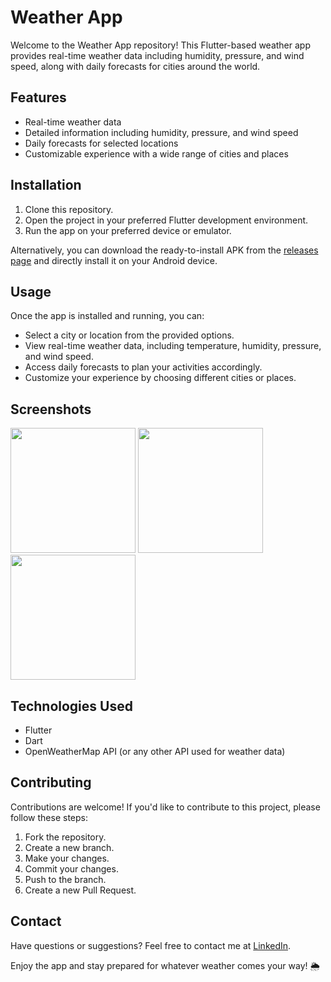 # Weather App

Welcome to the Weather App repository! This Flutter-based weather app provides real-time weather data including humidity, pressure, and wind speed, along with daily forecasts for cities around the world.

## Features

- Real-time weather data
- Detailed information including humidity, pressure, and wind speed
- Daily forecasts for selected locations
- Customizable experience with a wide range of cities and places

## Installation

1. Clone this repository.
2. Open the project in your preferred Flutter development environment.
3. Run the app on your preferred device or emulator.

Alternatively, you can download the ready-to-install APK from the [releases page](https://github.com/hardpatel10/Weather-App/releases/tag/V1.0.0) and directly install it on your Android device.

## Usage

Once the app is installed and running, you can:

- Select a city or location from the provided options.
- View real-time weather data, including temperature, humidity, pressure, and wind speed.
- Access daily forecasts to plan your activities accordingly.
- Customize your experience by choosing different cities or places.

## Screenshots

<img src="https://github.com/Hardpansara/Weather-App/assets/150512388/99a09243-fda9-4cb6-8dac-16c6d5e5ae69" width="200">  
<img src="https://github.com/Hardpansara/Weather-App/assets/150512388/644aee76-9312-49fd-99a6-2d9761f80693" width="200">  
<img src="https://github.com/Hardpansara/Weather-App/assets/150512388/16dcffc5-4137-413a-b153-5cd9a744d106" width="200">



## Technologies Used

- Flutter
- Dart
- OpenWeatherMap API (or any other API used for weather data)

## Contributing

Contributions are welcome! If you'd like to contribute to this project, please follow these steps:

1. Fork the repository.
2. Create a new branch.
3. Make your changes.
4. Commit your changes.
5. Push to the branch.
6. Create a new Pull Request.

## Contact

Have questions or suggestions? Feel free to contact me at [LinkedIn](https://www.linkedin.com/in/hard-pansara-22582a288/).

Enjoy the app and stay prepared for whatever weather comes your way! 🌦️
